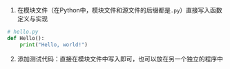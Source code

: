 1. 在模块文件（在Python中，模块文件和源文件的后缀都是`.py`）直接写入函数定义与实现
```python
# hello.py
def Hello():
	print("Hello, world!")
```

2. 添加测试代码：直接在模块文件中写入即可，也可以放在另一个独立的程序中
